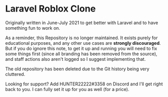 # Laravel Roblox Clone
Originally written in June-July 2021 to get better with Laravel and to have something fun to work on.

As a reminder, this Repository is no longer maintained. It exists purely for educational purposes, and any other use cases are **strongly discouraged**. But if you do ignore this note, to get it up and running you will need to fix some things first (since all branding has been removed from the source), and staff actions also aren't logged so I suggest implementing that.

The old repository has been deleted due to the Git history being very cluttered.

Looking for support? Add HUNTER22222#3358 on Discord and I'll get right back to you.
I can fully set it up for you as well (for a price).
